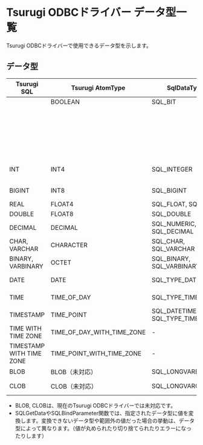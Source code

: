 # Tsurugi ODBCドライバー データ型一覧

Tsurugi ODBCドライバーで使用できるデータ型を示します。

## データ型
| Tsurugi SQL              | Tsurugi AtomType           | SqlDataType                      | CDataType                                     |
| ------------------------ | -------------------------- | -------------------------------- | --------------------------------------------- |
|                          | BOOLEAN                    | SQL_BIT                          | SQL_C_BIT                                     |
|                          |                            |                                  | SQL_C_TINYINT, SQL_C_STINYINT, SQL_C_UTINYINT |
|                          |                            |                                  | SQL_C_SHORT, SQL_C_SSHORT, SQL_C_USHORT       |
| INT                      | INT4                       | SQL_INTEGER                      | SQL_C_LONG, SQL_C_SLONG, SQL_C_ULONG          |
| BIGINT                   | INT8                       | SQL_BIGINT                       | SQL_C_SBIGINT, SQL_C_UBIGINT                  |
| REAL                     | FLOAT4                     | SQL_FLOAT, SQL_REAL              | SQL_C_FLOAT                                   |
| DOUBLE                   | FLOAT8                     | SQL_DOUBLE                       | SQL_C_DOUBLE                                  |
| DECIMAL                  | DECIMAL                    | SQL_NUMERIC, SQL_DECIMAL         | SQL_C_NUMERIC                                 |
| CHAR, VARCHAR            | CHARACTER                  | SQL_CHAR, SQL_VARCHAR            | SQL_C_CHAR, SQL_C_WCHAR                       |
| BINARY, VARBINARY        | OCTET                      | SQL_BINARY, SQL_VARBINARY        | SQL_C_BINARY                                  |
| DATE                     | DATE                       | SQL_TYPE_DATE                    | SQL_C_DATE, SQL_C_TYPE_DATE                   |
| TIME                     | TIME_OF_DAY                | SQL_TYPE_TIME                    | SQL_C_TIME, SQL_C_TYPE_TIME                   |
| TIMESTAMP                | TIME_POINT                 | SQL_DATETIME, SQL_TYPE_TIMESTAMP | SQL_C_TIMESTAMP, SQL_C_TYPE_TIMESTAMP         |
| TIME WITH TIME ZONE      | TIME_OF_DAY_WITH_TIME_ZONE | -                                | -                                             |
| TIMESTAMP WITH TIME ZONE | TIME_POINT_WITH_TIME_ZONE  | -                                | -                                             |
| BLOB                     | BLOB（未対応）             | SQL_LONGVARBINARY                | SQL_C_BINARY                                  |
| CLOB                     | CLOB（未対応）             | SQL_LONGVARCHAR                  | SQL_C_CHAR, SQL_C_WCHAR                       |

- BLOB, CLOBは、現在のTsurugi ODBCドライバーでは未対応です。
- SQLGetDataやSQLBindParameter関数では、指定されたデータ型に値を変換します。変換できないデータ型や範囲外の値だった場合の挙動は、データ型によって異なります。（値が丸められたり切り捨てられたりエラーになったりします）